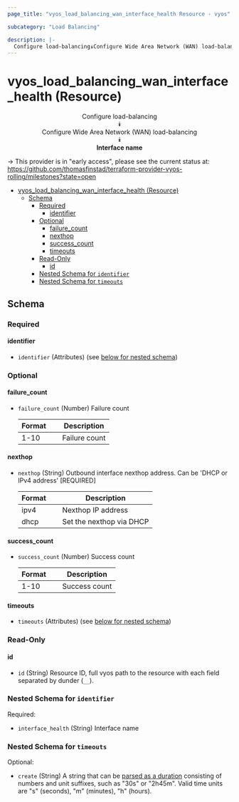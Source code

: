 ```yaml
---
page_title: "vyos_load_balancing_wan_interface_health Resource - vyos"

subcategory: "Load Balancing"

description: |-
  Configure load-balancing⯯Configure Wide Area Network (WAN) load-balancing⯯Interface name
---
```


# vyos_load_balancing_wan_interface_health (Resource)
<center>

Configure load-balancing  
⯯  
Configure Wide Area Network (WAN) load-balancing  
⯯  
**Interface name**


</center>

-> This provider is in "early access", please see the current status at: https://github.com/thomasfinstad/terraform-provider-vyos-rolling/milestones?state=open

<!--TOC-->

- [vyos_load_balancing_wan_interface_health (Resource)](#vyos_load_balancing_wan_interface_health-resource)
  - [Schema](#schema)
    - [Required](#required)
      - [identifier](#identifier)
    - [Optional](#optional)
      - [failure_count](#failure_count)
      - [nexthop](#nexthop)
      - [success_count](#success_count)
      - [timeouts](#timeouts)
    - [Read-Only](#read-only)
      - [id](#id)
    - [Nested Schema for `identifier`](#nested-schema-for-identifier)
    - [Nested Schema for `timeouts`](#nested-schema-for-timeouts)

<!--TOC-->

<!-- schema generated by tfplugindocs -->
## Schema

### Required

#### identifier
- `identifier` (Attributes) (see [below for nested schema](#nestedatt--identifier))

### Optional

#### failure_count
- `failure_count` (Number) Failure count

    |  Format  &emsp;|  Description    |
    |----------|-----------------|
    |  1-10    &emsp;|  Failure count  |
#### nexthop
- `nexthop` (String) Outbound interface nexthop address. Can be &#39;DHCP or IPv4 address&#39; [REQUIRED]

    |  Format  &emsp;|  Description               |
    |----------|----------------------------|
    |  ipv4    &emsp;|  Nexthop IP address        |
    |  dhcp    &emsp;|  Set the nexthop via DHCP  |
#### success_count
- `success_count` (Number) Success count

    |  Format  &emsp;|  Description    |
    |----------|-----------------|
    |  1-10    &emsp;|  Success count  |
#### timeouts
- `timeouts` (Attributes) (see [below for nested schema](#nestedatt--timeouts))

### Read-Only

#### id
- `id` (String) Resource ID, full vyos path to the resource with each field separated by dunder (`__`).

<a id="nestedatt--identifier"></a>
### Nested Schema for `identifier`

Required:

- `interface_health` (String) Interface name


<a id="nestedatt--timeouts"></a>
### Nested Schema for `timeouts`

Optional:

- `create` (String) A string that can be [parsed as a duration](https://pkg.go.dev/time#ParseDuration) consisting of numbers and unit suffixes, such as &#34;30s&#34; or &#34;2h45m&#34;. Valid time units are &#34;s&#34; (seconds), &#34;m&#34; (minutes), &#34;h&#34; (hours).
